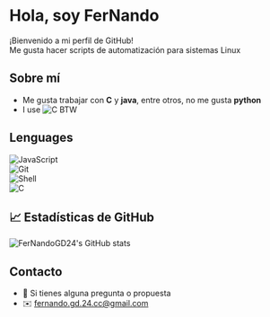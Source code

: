 # Hola, soy FerNando

¡Bienvenido a mi perfil de GitHub!  
Me gusta hacer scripts de automatización para sistemas Linux

## Sobre mí

- Me gusta trabajar con **C** y **java**, entre otros, no me gusta **python**
- I use ![C](https://img.shields.io/badge/-Arch-61DAFB?logo=archlinux#&logoColor=white) BTW

## Lenguages

![JavaScript](https://img.shields.io/badge/-JavaScript-F7DF1E?logo=javascript&logoColor=black)  
![Git](https://img.shields.io/badge/-Git-F05032?logo=git&logoColor=white)  
![Shell](https://img.shields.io/badge/-Shell-4EAA25?logo=linux&logoColor=white)  
![C](https://img.shields.io/badge/-C-00599C?logo=c&logoColor=white)

## 📈 Estadísticas de GitHub

![FerNandoGD24's GitHub stats](https://github-readme-stats.vercel.app/api?username=FerNandoGD24&show_icons=true&theme=radical)

## Contacto

- 💬 Si tienes alguna pregunta o propuesta
- ✉️ fernando.gd.24.cc@gmail.com

